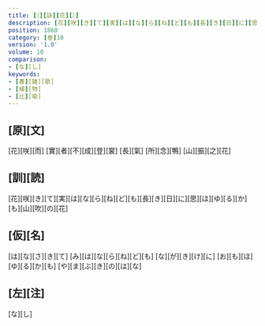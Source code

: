 ```yaml
---
title: [（][詠][花][）]
description: [花][咲][き][て][実][は][な][ら][ね][ど][も][長][き][日][に][思][ほ][ゆ][る][か][も][山][吹][の][花]
position: 1860
category: [巻]10
version: '1.0'
volume: 10
comparison:
- [な][し]
keywords:
- [春][雑][歌]
- [植][物]
- [比][喩]
---
```


## [原][文]

[花][咲][而] [實][者][不][成][登][裳] [長][氣] [所][念][鴨] [山][振][之][花]

## [訓][読]

[花][咲][き][て][実][は][な][ら][ね][ど][も][長][き][日][に][思][ほ][ゆ][る][か][も][山][吹][の][花]

## [仮][名]

[は][な][さ][き][て] [み][は][な][ら][ね][ど][も] [な][が][き][け][に] [お][も][ほ][ゆ][る][か][も] [や][ま][ぶ][き][の][は][な]

## [左][注]

[な][し]
